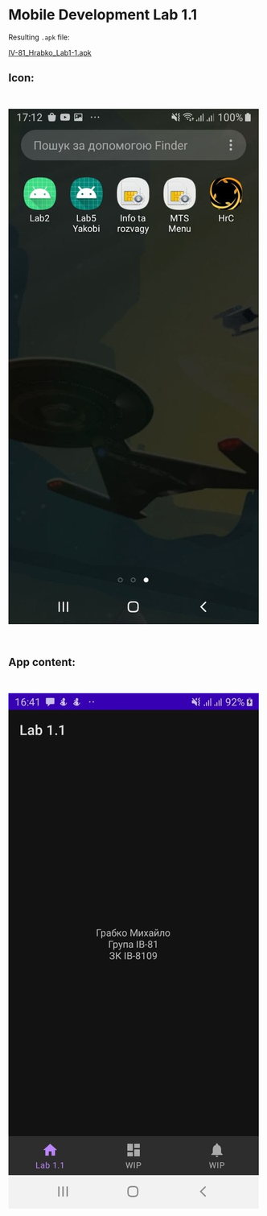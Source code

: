 # Mobile Development Lab 1.1

Resulting `.apk` file:

[IV-81_Hrabko_Lab1-1.apk](/Mobile-dev-labs/Lab1-1/IV-81_Hrabko_Lab1-1.apk "app installation file")

## Icon:

<br />

![](https://github.com/HrabCOrp/Mobile-dev-labs/blob/main/Lab1-1/Pictures/photo_2021-04-06_15-17-45.jpg)

<br />

## App content:

<br />

![](https://github.com/HrabCOrp/Mobile-dev-labs/blob/main/Lab1-1/Pictures/photo_2021-04-06_15-17-05.jpg)
